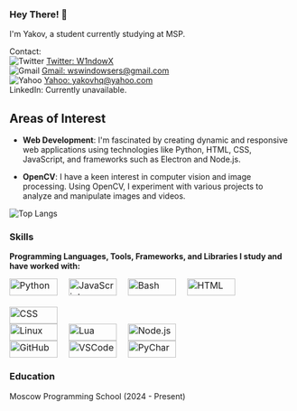 ### Hey There! 👋

I'm Yakov, a student currently studying at MSP.

Contact:  
![Twitter](https://img.shields.io/badge/Twitter-1DA1F2?style=flat-square&logo=twitter&logoColor=white) [Twitter: W1ndowX](https://x.com/W1ndowX)  
![Gmail](https://img.shields.io/badge/Gmail-D14836?style=flat-square&logo=gmail&logoColor=white) [Gmail: wswindowsers@gmail.com](mailto:wswindowsers@gmail.com)  
![Yahoo](https://img.shields.io/badge/Yahoo-6001D2?style=flat-square&logo=yahoo&logoColor=white) [Yahoo: yakovhq@yahoo.com](mailto:yakovhq@yahoo.com)  
LinkedIn: Currently unavailable.

## Areas of Interest

- **Web Development**: I'm fascinated by creating dynamic and responsive web applications using technologies like Python, HTML, CSS, JavaScript, and frameworks such as Electron and Node.js.

- **OpenCV**: I have a keen interest in computer vision and image processing. Using OpenCV, I experiment with various projects to analyze and manipulate images and videos.

![Top Langs](https://github-readme-stats.vercel.app/api/top-langs/?username=GitW1n&layout=compact)

### Skills

**Programming Languages, Tools, Frameworks, and Libraries I study and have worked with:**  
<div style="display: flex; flex-wrap: wrap; gap: 20px; font-size: 16px;">
    <img src="https://img.shields.io/badge/Python-blue?style=flat-square&logo=python&logoColor=white" alt="Python" width="85" height="30" />
    <img src="https://img.shields.io/badge/JavaScript-F7DF1E?style=flat-square&logo=javascript&logoColor=black" alt="JavaScript" width="85" height="30" />
    <img src="https://img.shields.io/badge/Bash-4EAA25?style=flat-square&logo=gnubash&logoColor=white" alt="Bash" width="85" height="30" />
    <img src="https://img.shields.io/badge/HTML-E34F26?style=flat-square&logo=html5&logoColor=white" alt="HTML" width="85" height="30" />
    <img src="https://img.shields.io/badge/CSS-1572B6?style=flat-square&logo=css3&logoColor=white" alt="CSS" width="85" height="30" />
</div>

<div style="display: flex; flex-wrap: wrap; gap: 20px; font-size: 16px;">
    <img src="https://img.shields.io/badge/Linux-FCC624?style=flat-square&logo=linux&logoColor=black" alt="Linux" width="85" height="30" />
    <img src="https://img.shields.io/badge/Lua(Roblox)-blue?style=flat-square&logo=lua&logoColor=white" alt="Lua" width="85" height="30" />
    <img src="https://img.shields.io/badge/Node.js-339933?style=flat-square&logo=node.js&logoColor=white" alt="Node.js" width="85" height="30" />
</div>

<div style="display: flex; flex-wrap: wrap; gap: 20px; font-size: 16px;">
    <img src="https://img.shields.io/badge/GitHub-181717?style=flat-square&logo=github&logoColor=white" alt="GitHub" width="85" height="30" />
    <img src="https://img.shields.io/badge/VSCode-007ACC?style=flat-square&logo=visualstudiocode&logoColor=white" alt="VSCode" width="85" height="30" />
    <img src="https://img.shields.io/badge/PyCharm-000000?style=flat-square&logo=pycharm&logoColor=white" alt="PyCharm" width="85" height="30" />
</div>

### Education
Moscow Programming School (2024 - Present)
